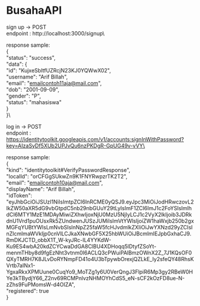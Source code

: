# BusahaAPI

sign up -> POST\
endpoint : http://localhost:3000/signup\

response sample:\
{\
    "status": "success",\
    "data": {\
        "id": "KujxeSbItfUZRcjN23KJ0YQWwX02",\
        "username": "Arif Billah",\
        "email": "emailcontoh11aja@mail.com",\
        "dob": "2001-09-09",\
        "gender": "P",\
        "status": "mahasiswa"\
    }\
}\

log in -> POST\
endpoint : https://identitytoolkit.googleapis.com/v1/accounts:signInWithPassword?key=AIzaSyDf5XUb2UPJvQu6nzPKDgR-GpUG49v-vVY\

response sample:\
{\
    "kind": "identitytoolkit#VerifyPasswordResponse",\
    "localId": "orCFGgSUkwZn9K1FNYRwpzrTK2T2",\
    "email": "emailcontoh10aja@mail.com",\
    "displayName": "Arif Billah",\
    "idToken": "eyJhbGciOiJSUzI1NiIsImtpZCI6InRCME0yQSJ9.eyJpc3MiOiJodHRwczovL2lkZW50aXR5dG9vbGtpdC5nb29nbGUuY29tLyIsImF1ZCI6ImJ1c2FoYSIsImlhdCI6MTY1MzE1MDAyMiwiZXhwIjoxNjU0MzU5NjIyLCJ1c2VyX2lkIjoib3JDRkdnU1Vrd1puOUsxRk5ZUndwenJUSzJUMiIsImVtYWlsIjoiZW1haWxjb250b2gxMGFqYUBtYWlsLmNvbSIsInNpZ25faW5fcHJvdmlkZXIiOiJwYXNzd29yZCIsInZlcmlmaWVkIjp0cnVlLCJkaXNwbGF5X25hbWUiOiJBcmlmIEJpbGxhaCJ9.RmDKJCTD_obbX1T_W-kyJRc-IL4YYKdW-Ku9ES4wbA20kdZCYCwaDdGA8ClBU4XDHoqq5lDtyfZSoYt-menmTHby8d9fgEzNht3vtnm0I6ACLQ3cPWuiPAlBmzOWnX2Z_7J1KQsOF0QXyTMRH7K8JLvDoRYNmpFD41o4U3bTpywbOrexjQZLkE_Iy2sfeQY48RhsKVrtb7aINx1-YgxaRkxXPMUune0CuqYo9_MoTZg1y6U0VerQngJ3FlpiR6Mp3gy2RBeW0HYe3kTBydjY66_Z2nv69RCMPnlvzNHMOYhCdS5_eN-sCF2kOzFD8ue-N-zZhs9FuPMomsW-d4OIZA",\
    "registered": true\
}
